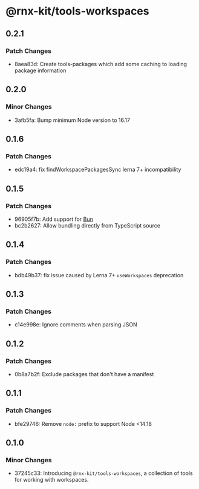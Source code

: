 # @rnx-kit/tools-workspaces

## 0.2.1

### Patch Changes

- 8aea83d: Create tools-packages which add some caching to loading package
  information

## 0.2.0

### Minor Changes

- 3afb5fa: Bump minimum Node version to 16.17

## 0.1.6

### Patch Changes

- edc19a4: fix findWorkspacePackagesSync lerna 7+ incompatibility

## 0.1.5

### Patch Changes

- 96905f7b: Add support for [Bun](https://bun.sh/)
- bc2b2627: Allow bundling directly from TypeScript source

## 0.1.4

### Patch Changes

- bdb49b37: fix issue caused by Lerna 7+ `useWorkspaces` deprecation

## 0.1.3

### Patch Changes

- c14e998e: Ignore comments when parsing JSON

## 0.1.2

### Patch Changes

- 0b8a7b2f: Exclude packages that don't have a manifest

## 0.1.1

### Patch Changes

- bfe29746: Remove `node:` prefix to support Node <14.18

## 0.1.0

### Minor Changes

- 37245c33: Introducing `@rnx-kit/tools-workspaces`, a collection of tools for
  working with workspaces.
